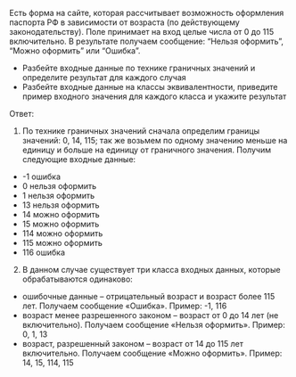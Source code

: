 Есть форма на сайте, которая рассчитывает возможность оформления паспорта РФ в зависимости от возраста (по действующему законодательству). Поле принимает на вход целые числа от 0 до 115 включительно. В результате получаем сообщение: “Нельзя оформить”, “Можно оформить” или “Ошибка”.
* Разбейте входные данные по технике граничных значений и определите результат для каждого случая
* Разбейте входные данные на классы эквивалентности, приведите пример входного значения для каждого класса и укажите результат

Ответ:
1)	По технике граничных значений сначала определим границы значений: 0, 14, 115; так же возьмем по одному значению меньше на единицу и больше на единицу от граничного значения. Получим следующие входные данные:
-	-1 ошибка
-	0 нельзя оформить
-	1 нельзя оформить
-	13 нельзя оформить
-	14 можно оформить
-	15 можно оформить
-	114 можно оформить
-	115 можно оформить
-	116 ошибка
	
2) В данном случае существует три класса входных данных, которые обрабатываются одинаково: 
-	ошибочные данные – отрицательный возраст и возраст более 115 лет. Получаем сообщение «Ошибка». Пример: -1, 116
-	возраст менее разрешенного законом – возраст от 0 до 14 лет (не включительно). Получаем сообщение «Нельзя оформить». Пример: 0, 1, 13
-	возраст, разрешенный законом – возраст от 14 до 115 лет включительно. Получаем сообщение «Можно оформить». Пример: 14, 15, 114, 115
